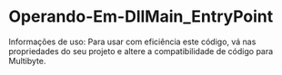 # Operando-Em-DllMain_EntryPoint

Informações de uso:
Para usar com eficiência este código, vá nas propriedades do seu projeto e altere a compatibilidade de código para Multibyte.
